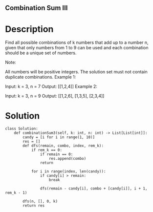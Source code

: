 Combination Sum III
---

# Description
Find all possible combinations of k numbers that add up to a number n, given that only numbers from 1 to 9 can be used and each combination should be a unique set of numbers.

Note:

All numbers will be positive integers.
The solution set must not contain duplicate combinations.
Example 1:

Input: k = 3, n = 7
Output: [[1,2,4]]
Example 2:

Input: k = 3, n = 9
Output: [[1,2,6], [1,3,5], [2,3,4]]

# Solution
```python3
class Solution:
    def combinationSum3(self, k: int, n: int) -> List[List[int]]:
        candy = [i for i in range(1, 10)]
        res = []
        def dfs(remain, combo, index, rem_k):
            if rem_k == 0:
                if remain == 0:
                    res.append(combo)
                return

            for i in range(index, len(candy)):
                if candy[i] > remain:
                    break

                dfs(remain - candy[i], combo + [candy[i]], i + 1, rem_k - 1)

        dfs(n, [], 0, k)
        return res
```
